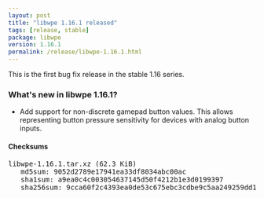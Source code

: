 ```yaml
---
layout: post
title: "libwpe 1.16.1 released"
tags: [release, stable]
package: libwpe
version: 1.16.1
permalink: /release/libwpe-1.16.1.html
---
```


This is the first bug fix release in the stable 1.16 series.

### What's new in libwpe 1.16.1?

- Add support for non-discrete gamepad button values. This allows
  representing button pressure sensitivity for devices with analog
  button inputs.

#### Checksums

<pre>
libwpe-1.16.1.tar.xz (62.3 KiB)
   md5sum: 9052d2789e17941ea33df8034abc00ac
   sha1sum: a9ea0c4c003054637145d50f4212b1e3d0199397
   sha256sum: 9cca60f2c4393ea0de53c675ebc3cdbe9c5aa249259dd1d6d81a49b052d37481
</pre>
